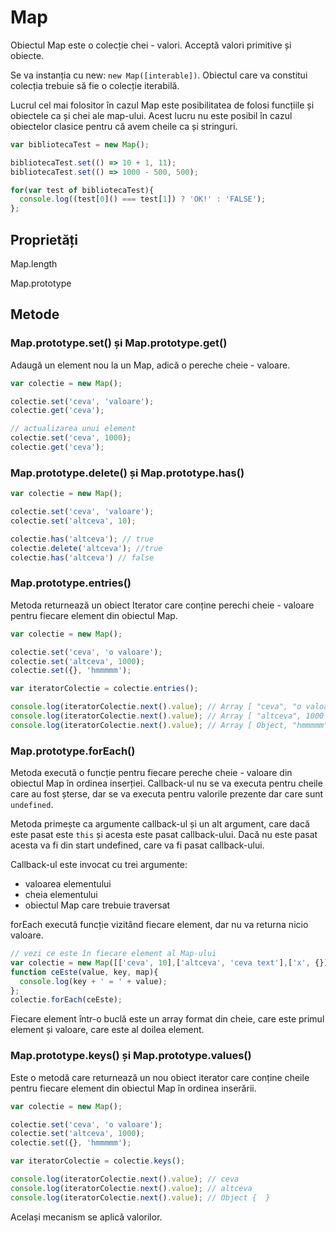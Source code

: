 # Map

Obiectul Map este o colecție chei - valori. Acceptă valori primitive și obiecte.

Se va instanția cu new: `new Map([interable])`. Obiectul care va constitui colecția trebuie să fie o colecție iterabilă.

Lucrul cel mai folositor în cazul Map este posibilitatea de folosi funcțiile și obiectele ca și chei ale map-ului. Acest lucru nu este posibil în cazul obiectelor clasice pentru că avem cheile ca și stringuri.

```js
var bibliotecaTest = new Map();

bibliotecaTest.set(() => 10 + 1, 11);
bibliotecaTest.set(() => 1000 - 500, 500);

for(var test of bibliotecaTest){
  console.log((test[0]() === test[1]) ? 'OK!' : 'FALSE');
};
```

## Proprietăți

Map.length

Map.prototype

## Metode

### Map.prototype.set() și Map.prototype.get()

Adaugă un element nou la un Map, adică o pereche cheie - valoare.

```js
var colectie = new Map();

colectie.set('ceva', 'valoare');
colectie.get('ceva');

// actualizarea unui element
colectie.set('ceva', 1000);
colectie.get('ceva');
```

### Map.prototype.delete() și Map.prototype.has()

```js
var colectie = new Map();

colectie.set('ceva', 'valoare');
colectie.set('altceva', 10);

colectie.has('altceva'); // true
colectie.delete('altceva'); //true
colectie.has('altceva') // false
```

### Map.prototype.entries()

Metoda returnează un obiect Iterator care conține perechi cheie - valoare pentru fiecare element din obiectul Map.

```js
var colectie = new Map();

colectie.set('ceva', 'o valoare');
colectie.set('altceva', 1000);
colectie.set({}, 'hmmmmm');

var iteratorColectie = colectie.entries();

console.log(iteratorColectie.next().value); // Array [ "ceva", "o valoare" ]
console.log(iteratorColectie.next().value); // Array [ "altceva", 1000 ]
console.log(iteratorColectie.next().value); // Array [ Object, "hmmmmm" ]
```

### Map.prototype.forEach()

Metoda execută o funcție pentru fiecare pereche cheie - valoare din obiectul Map în ordinea inserției. Callback-ul nu se va executa pentru cheile care au fost șterse, dar se va executa pentru valorile prezente dar care sunt `undefined`.

Metoda primește ca argumente callback-ul și un alt argument, care dacă este pasat este `this` și acesta este pasat callback-ului. Dacă nu este pasat acesta va fi din start undefined, care va fi pasat callback-ului.

Callback-ul este invocat cu trei argumente:

- valoarea elementului
- cheia elementului
- obiectul Map care trebuie traversat

forEach execută funcție vizitând fiecare element, dar nu va returna nicio valoare.

```js
// vezi ce este în fiecare element al Map-ului
var colectie = new Map([['ceva', 10],['altceva', 'ceva text'],['x', {}]]);
function ceEste(value, key, map){
  console.log(key + ' = ' + value);
};
colectie.forEach(ceEste);
```

Fiecare element într-o buclă este un array format din cheie, care este primul element și valoare, care este al doilea element.

### Map.prototype.keys() și Map.prototype.values()

Este o metodă care returnează un nou obiect iterator care conține cheile pentru fiecare element din obiectul Map în ordinea inserării.

```js
var colectie = new Map();

colectie.set('ceva', 'o valoare');
colectie.set('altceva', 1000);
colectie.set({}, 'hmmmmm');

var iteratorColectie = colectie.keys();

console.log(iteratorColectie.next().value); // ceva
console.log(iteratorColectie.next().value); // altceva
console.log(iteratorColectie.next().value); // Object {  }
```

Același mecanism se aplică valorilor.
